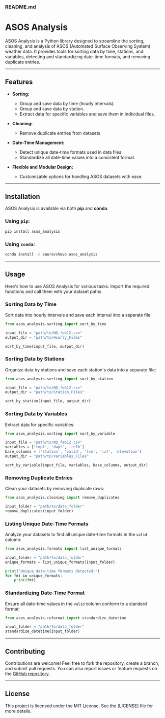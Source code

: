 ### **README.md**

# ASOS Analysis

ASOS Analysis is a Python library designed to streamline the sorting, cleaning, and analysis of ASOS (Automated Surface Observing System) weather data. It provides tools for sorting data by time, stations, and variables, detecting and standardizing date-time formats, and removing duplicate entries.

---

## Features

- **Sorting:**
  - Group and save data by time (hourly intervals).
  - Group and save data by station.
  - Extract data for specific variables and save them in individual files.

- **Cleaning:**
  - Remove duplicate entries from datasets.

- **Date-Time Management:**
  - Detect unique date-time formats used in data files.
  - Standardize all date-time values into a consistent format.

- **Flexible and Modular Design:**
  - Customizable options for handling ASOS datasets with ease.

---

## Installation

ASOS Analysis is available via both **pip** and **conda**.

### Using `pip`:
```bash
pip install asos_analysis
```

### Using `conda`:
```bash
conda install -c sauravshuvo asos_analysis
```

---

## Usage

Here's how to use ASOS Analysis for various tasks. Import the required functions and call them with your dataset paths.

### Sorting Data by Time
Sort data into hourly intervals and save each interval into a separate file:
```python
from asos_analysis.sorting import sort_by_time

input_file = "path/to/ND_feb12.csv"
output_dir = "path/to/Hourly_Files"

sort_by_time(input_file, output_dir)
```

### Sorting Data by Stations
Organize data by stations and save each station's data into a separate file:
```python
from asos_analysis.sorting import sort_by_station

input_file = "path/to/ND_feb12.csv"
output_dir = "path/to/Station_Files"

sort_by_station(input_file, output_dir)
```

### Sorting Data by Variables
Extract data for specific variables:
```python
from asos_analysis.sorting import sort_by_variable

input_file = "path/to/ND_feb12.csv"
variables = ['tmpf', 'dwpf', 'relh']
base_columns = ['station', 'valid', 'lon', 'lat', 'elevation']
output_dir = "path/to/Variables_Files"

sort_by_variable(input_file, variables, base_columns, output_dir)
```

### Removing Duplicate Entries
Clean your datasets by removing duplicate rows:
```python
from asos_analysis.cleaning import remove_duplicates

input_folder = "path/to/data_folder"
remove_duplicates(input_folder)
```

### Listing Unique Date-Time Formats
Analyze your datasets to find all unique date-time formats in the `valid` column:
```python
from asos_analysis.formats import list_unique_formats

input_folder = "path/to/data_folder"
unique_formats = list_unique_formats(input_folder)

print("Unique date-time formats detected:")
for fmt in unique_formats:
    print(fmt)
```

### Standardizing Date-Time Format
Ensure all date-time values in the `valid` column conform to a standard format:
```python
from asos_analysis.reformat import standardize_datetime

input_folder = "path/to/data_folder"
standardize_datetime(input_folder)
```

---

## Contributing

Contributions are welcome! Feel free to fork the repository, create a branch, and submit pull requests. You can also report issues or feature requests on the [GitHub repository](https://github.com/sauravshuvo/asos_analysis).

---

## License

This project is licensed under the MIT License. See the [LICENSE] file for more details.
```

